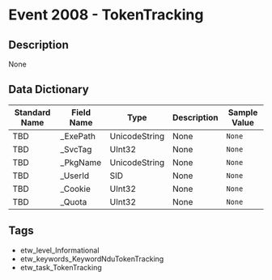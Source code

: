# Event 2008 - TokenTracking

## Description
None

## Data Dictionary
|Standard Name|Field Name|Type|Description|Sample Value|
|---|---|---|---|---|
|TBD|_ExePath|UnicodeString|None|`None`|
|TBD|_SvcTag|UInt32|None|`None`|
|TBD|_PkgName|UnicodeString|None|`None`|
|TBD|_UserId|SID|None|`None`|
|TBD|_Cookie|UInt32|None|`None`|
|TBD|_Quota|UInt32|None|`None`|

## Tags
* etw_level_Informational
* etw_keywords_KeywordNduTokenTracking
* etw_task_TokenTracking